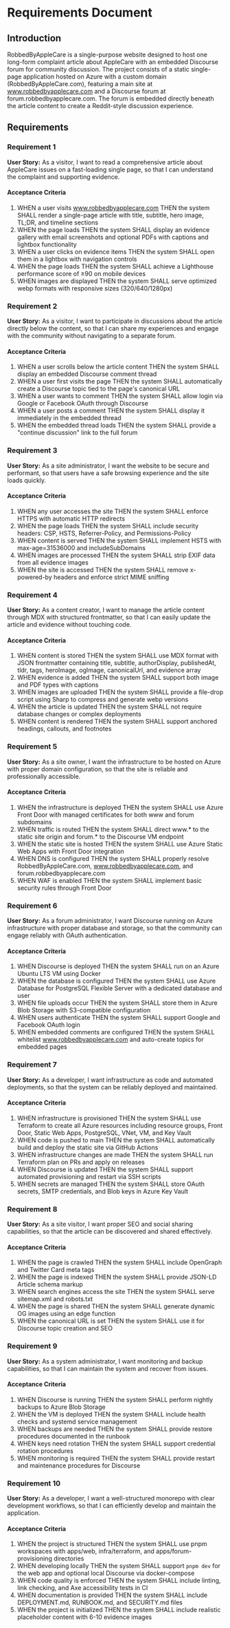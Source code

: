 # Requirements Document

## Introduction

RobbedByAppleCare is a single-purpose website designed to host one long-form complaint article about AppleCare with an embedded Discourse forum for community discussion. The project consists of a static single-page application hosted on Azure with a custom domain (RobbedByAppleCare.com), featuring a main site at www.robbedbyapplecare.com and a Discourse forum at forum.robbedbyapplecare.com. The forum is embedded directly beneath the article content to create a Reddit-style discussion experience.

## Requirements

### Requirement 1

**User Story:** As a visitor, I want to read a comprehensive article about AppleCare issues on a fast-loading single page, so that I can understand the complaint and supporting evidence.

#### Acceptance Criteria

1. WHEN a user visits www.robbedbyapplecare.com THEN the system SHALL render a single-page article with title, subtitle, hero image, TL;DR, and timeline sections
2. WHEN the page loads THEN the system SHALL display an evidence gallery with email screenshots and optional PDFs with captions and lightbox functionality
3. WHEN a user clicks on evidence items THEN the system SHALL open them in a lightbox with navigation controls
4. WHEN the page loads THEN the system SHALL achieve a Lighthouse performance score of ≥90 on mobile devices
5. WHEN images are displayed THEN the system SHALL serve optimized webp formats with responsive sizes (320/640/1280px)

### Requirement 2

**User Story:** As a visitor, I want to participate in discussions about the article directly below the content, so that I can share my experiences and engage with the community without navigating to a separate forum.

#### Acceptance Criteria

1. WHEN a user scrolls below the article content THEN the system SHALL display an embedded Discourse comment thread
2. WHEN a user first visits the page THEN the system SHALL automatically create a Discourse topic tied to the page's canonical URL
3. WHEN a user wants to comment THEN the system SHALL allow login via Google or Facebook OAuth through Discourse
4. WHEN a user posts a comment THEN the system SHALL display it immediately in the embedded thread
5. WHEN the embedded thread loads THEN the system SHALL provide a "continue discussion" link to the full forum

### Requirement 3

**User Story:** As a site administrator, I want the website to be secure and performant, so that users have a safe browsing experience and the site loads quickly.

#### Acceptance Criteria

1. WHEN any user accesses the site THEN the system SHALL enforce HTTPS with automatic HTTP redirects
2. WHEN the page loads THEN the system SHALL include security headers: CSP, HSTS, Referrer-Policy, and Permissions-Policy
3. WHEN content is served THEN the system SHALL implement HSTS with max-age=31536000 and includeSubDomains
4. WHEN images are processed THEN the system SHALL strip EXIF data from all evidence images
5. WHEN the site is accessed THEN the system SHALL remove x-powered-by headers and enforce strict MIME sniffing

### Requirement 4

**User Story:** As a content creator, I want to manage the article content through MDX with structured frontmatter, so that I can easily update the article and evidence without touching code.

#### Acceptance Criteria

1. WHEN content is stored THEN the system SHALL use MDX format with JSON frontmatter containing title, subtitle, authorDisplay, publishedAt, tldr, tags, heroImage, ogImage, canonicalUrl, and evidence array
2. WHEN evidence is added THEN the system SHALL support both image and PDF types with captions
3. WHEN images are uploaded THEN the system SHALL provide a file-drop script using Sharp to compress and generate webp versions
4. WHEN the article is updated THEN the system SHALL not require database changes or complex deployments
5. WHEN content is rendered THEN the system SHALL support anchored headings, callouts, and footnotes

### Requirement 5

**User Story:** As a site owner, I want the infrastructure to be hosted on Azure with proper domain configuration, so that the site is reliable and professionally accessible.

#### Acceptance Criteria

1. WHEN the infrastructure is deployed THEN the system SHALL use Azure Front Door with managed certificates for both www and forum subdomains
2. WHEN traffic is routed THEN the system SHALL direct www.* to the static site origin and forum.* to the Discourse VM endpoint
3. WHEN the static site is hosted THEN the system SHALL use Azure Static Web Apps with Front Door integration
4. WHEN DNS is configured THEN the system SHALL properly resolve RobbedByAppleCare.com, www.robbedbyapplecare.com, and forum.robbedbyapplecare.com
5. WHEN WAF is enabled THEN the system SHALL implement basic security rules through Front Door

### Requirement 6

**User Story:** As a forum administrator, I want Discourse running on Azure infrastructure with proper database and storage, so that the community can engage reliably with OAuth authentication.

#### Acceptance Criteria

1. WHEN Discourse is deployed THEN the system SHALL run on an Azure Ubuntu LTS VM using Docker
2. WHEN the database is configured THEN the system SHALL use Azure Database for PostgreSQL Flexible Server with a dedicated database and user
3. WHEN file uploads occur THEN the system SHALL store them in Azure Blob Storage with S3-compatible configuration
4. WHEN users authenticate THEN the system SHALL support Google and Facebook OAuth login
5. WHEN embedded comments are configured THEN the system SHALL whitelist www.robbedbyapplecare.com and auto-create topics for embedded pages

### Requirement 7

**User Story:** As a developer, I want infrastructure as code and automated deployments, so that the system can be reliably deployed and maintained.

#### Acceptance Criteria

1. WHEN infrastructure is provisioned THEN the system SHALL use Terraform to create all Azure resources including resource groups, Front Door, Static Web Apps, PostgreSQL, VNet, VM, and Key Vault
2. WHEN code is pushed to main THEN the system SHALL automatically build and deploy the static site via GitHub Actions
3. WHEN infrastructure changes are made THEN the system SHALL run Terraform plan on PRs and apply on releases
4. WHEN Discourse is updated THEN the system SHALL support automated provisioning and restart via SSH scripts
5. WHEN secrets are managed THEN the system SHALL store OAuth secrets, SMTP credentials, and Blob keys in Azure Key Vault

### Requirement 8

**User Story:** As a site visitor, I want proper SEO and social sharing capabilities, so that the article can be discovered and shared effectively.

#### Acceptance Criteria

1. WHEN the page is crawled THEN the system SHALL include OpenGraph and Twitter Card meta tags
2. WHEN the page is indexed THEN the system SHALL provide JSON-LD Article schema markup
3. WHEN search engines access the site THEN the system SHALL serve sitemap.xml and robots.txt
4. WHEN the page is shared THEN the system SHALL generate dynamic OG images using an edge function
5. WHEN the canonical URL is set THEN the system SHALL use it for Discourse topic creation and SEO

### Requirement 9

**User Story:** As a system administrator, I want monitoring and backup capabilities, so that I can maintain the system and recover from issues.

#### Acceptance Criteria

1. WHEN Discourse is running THEN the system SHALL perform nightly backups to Azure Blob Storage
2. WHEN the VM is deployed THEN the system SHALL include health checks and systemd service management
3. WHEN backups are needed THEN the system SHALL provide restore procedures documented in the runbook
4. WHEN keys need rotation THEN the system SHALL support credential rotation procedures
5. WHEN monitoring is required THEN the system SHALL provide restart and maintenance procedures for Discourse

### Requirement 10

**User Story:** As a developer, I want a well-structured monorepo with clear development workflows, so that I can efficiently develop and maintain the application.

#### Acceptance Criteria

1. WHEN the project is structured THEN the system SHALL use pnpm workspaces with apps/web, infra/terraform, and apps/forum-provisioning directories
2. WHEN developing locally THEN the system SHALL support `pnpm dev` for the web app and optional local Discourse via docker-compose
3. WHEN code quality is enforced THEN the system SHALL include linting, link checking, and Axe accessibility tests in CI
4. WHEN documentation is provided THEN the system SHALL include DEPLOYMENT.md, RUNBOOK.md, and SECURITY.md files
5. WHEN the project is initialized THEN the system SHALL include realistic placeholder content with 6-10 evidence images